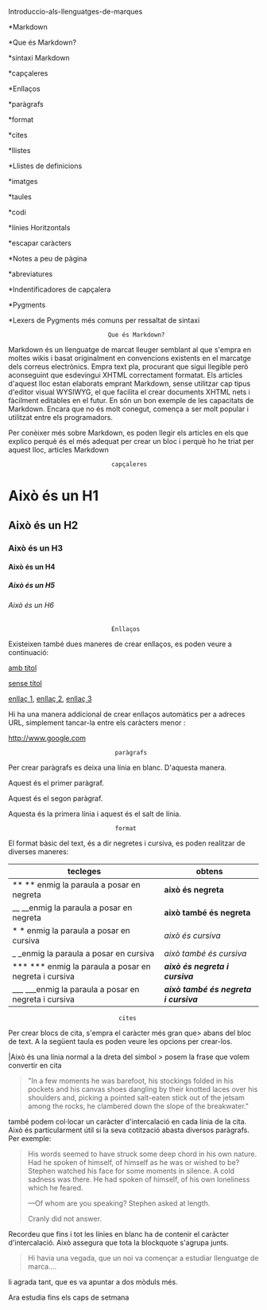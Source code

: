 Introduccio-als-llenguatges-de-marques


*Markdown

  *Que és Markdown?
  
*sintaxi Markdown

  *capçaleres
  
  *Enllaços
  
  *paràgrafs
  
  *format
  
  *cites
  
  *llistes
  
  *Llistes de definicions
  
  *imatges
  
  *taules
  
  *codi
  
  *línies Horitzontals
  
  *escapar caràcters
  
  *Notes a peu de pàgina
  
  *abreviatures
  
  *Indentificadores de capçalera
  
*Pygments

  *Lexers de Pygments més comuns per ressaltat de sintaxi
  
                                Que és Markdown?
Markdown és un llenguatge de marcat lleuger semblant al que s'empra en moltes wikis i basat originalment en convencions existents en el marcatge dels correus electrònics. Empra text pla, procurant que sigui llegible però aconseguint que esdevingui XHTML correctament formatat. Els articles d'aquest lloc estan elaborats emprant Markdown, sense utilitzar cap tipus d'editor visual WYSIWYG, el que facilita el crear documents XHTML nets i fàcilment editables en el futur. En són un bon exemple de les capacitats de Markdown. Encara que no és molt conegut, comença a ser molt popular i utilitzat entre els programadors.

Per conèixer més sobre Markdown, es poden llegir els articles en els que explico perquè és el més adequat per crear un bloc i perquè ho he triat per aquest lloc, articles Markdown

                                 capçaleres
# Això és un H1    

## Això és un H2

### Això és un H3

#### Això és un H4

##### Això és un H5

###### Això és un H6
                                 
                                 Enllaços
Existeixen també dues maneres de crear enllaços, es poden veure a continuació:

   
[amb títol](http://www.google.es "google")

[sense títol](http://www.google.es)

[enllaç 1][1], [enllaç 2][2], [enllaç 3][3]

 [1]: http://www.google.es
 [2]: http://www.yahoo.es
 [3]: http://www.bing.com

  Hi ha una manera addicional de crear enllaços automàtics per a adreces URL, simplement tancar-la entre els caràcters menor <que i major que>:
  
  <http://www.google.com>
  
                                  paràgrafs
Per crear paràgrafs es deixa una línia en blanc. D'aquesta manera.

Aquest és el primer paràgraf.

Aquest és el segon paràgraf.


Aquesta és la primera línia
i aquest és el salt de línia.

                                  format
El format bàsic del text, és a dir negretes i cursiva, es poden realitzar de diverses maneres:

| tecleges    | obtens     |
| ------------- | ------------- |
|**  ** enmig la paraula a posar en negreta | **això és negreta**|
|__   __enmig la paraula a posar en negreta |__això també és negreta__|
|*  * enmig la paraula a posar en cursiva | *això és cursiva*|
|_   _enmig la paraula a posar en cursiva |_això també és cursiva_|
|***  *** enmig la paraula a posar en negreta i cursiva | ***això és negreta i cursiva***|
|___   ___enmig la paraula a posar en negreta i cursiva |___això també és negreta i cursiva___|

                                   cites
Per crear blocs de cita, s'empra el caràcter més gran que> abans del bloc de text. A la següent taula es poden veure les opcions per crear-los.


|Això és una línia normal
a la dreta del símbol > posem la frase que volem convertir en cita


> "In a few moments he was barefoot, his stockings folded in his pockets and his
  canvas shoes dangling by their knotted laces over his shoulders and, picking a
  pointed salt-eaten stick out of the jetsam among the rocks, he clambered down
  the slope of the breakwater."


també podem col·locar un caràcter d'intercalació en cada línia de la cita. Això és particularment útil si la seva cotització abasta diversos paràgrafs. Per exemple:

> His words seemed to have struck some deep chord in his own nature. Had he spoken
of himself, of himself as he was or wished to be? Stephen watched his face for some
moments in silence. A cold sadness was there. He had spoken of himself, of his own
loneliness which he feared.
>
> —Of whom are you speaking? Stephen asked at length.
>
> Cranly did not answer.

Recordeu que fins i tot les línies en blanc ha de contenir el caràcter d'intercalació. Això assegura que tota la blockquote s'agrupa junts.

>Hi havia una vegada, que un noi va començar a estudiar llenguatge de marca....

li agrada tant, que es va apuntar a dos mòduls més.

Ara estudia fins els caps de setmana
